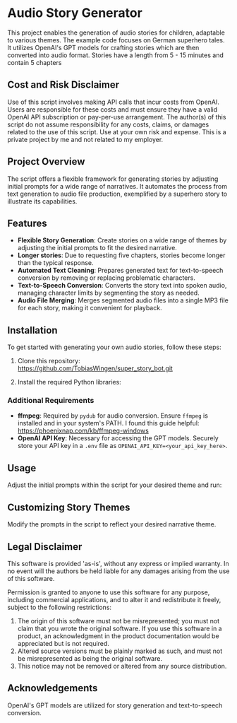 

# Audio Story Generator

This project enables the generation of audio stories for children, adaptable to various themes. The example code focuses on German superhero tales. It utilizes OpenAI's GPT models for crafting stories which are then converted into audio format. Stories have a length from 5 - 15 minutes and contain 5 chapters

## Cost and Risk Disclaimer

Use of this script involves making API calls that incur costs from OpenAI. Users are responsible for these costs and must ensure they have a valid OpenAI API subscription or pay-per-use arrangement. The author(s) of this script do not assume responsibility for any costs, claims, or damages related to the use of this script. Use at your own risk and expense. This is a private project by me and not related to my employer.

## Project Overview

The script offers a flexible framework for generating stories by adjusting initial prompts for a wide range of narratives. It automates the process from text generation to audio file production, exemplified by a superhero story to illustrate its capabilities.

## Features

- **Flexible Story Generation**: Create stories on a wide range of themes by adjusting the initial prompts to fit the desired narrative.
- **Longer stories**: Due to requesting five chapters, stories become longer than the typical response.
- **Automated Text Cleaning**: Prepares generated text for text-to-speech conversion by removing or replacing problematic characters.
- **Text-to-Speech Conversion**: Converts the story text into spoken audio, managing character limits by segmenting the story as needed.
- **Audio File Merging**: Merges segmented audio files into a single MP3 file for each story, making it convenient for playback.

## Installation

To get started with generating your own audio stories, follow these steps:

1. Clone this repository: https://github.com/TobiasWingen/super_story_bot.git

2. Install the required Python libraries:



### Additional Requirements

- **ffmpeg**: Required by `pydub` for audio conversion. Ensure `ffmpeg` is installed and in your system's PATH. I found this guide helpful: https://phoenixnap.com/kb/ffmpeg-windows
- **OpenAI API Key**: Necessary for accessing the GPT models. Securely store your API key in a `.env` file as `OPENAI_API_KEY=<your_api_key_here>`.

## Usage

Adjust the initial prompts within the script for your desired theme and run:


## Customizing Story Themes

Modify the prompts in the script to reflect your desired narrative theme.

## Legal Disclaimer

This software is provided 'as-is', without any express or implied warranty. In no event will the authors be held liable for any damages arising from the use of this software.

Permission is granted to anyone to use this software for any purpose, including commercial applications, and to alter it and redistribute it freely, subject to the following restrictions:

1. The origin of this software must not be misrepresented; you must not claim that you wrote the original software. If you use this software in a product, an acknowledgment in the product documentation would be appreciated but is not required.
2. Altered source versions must be plainly marked as such, and must not be misrepresented as being the original software.
3. This notice may not be removed or altered from any source distribution.

## Acknowledgements

OpenAI's GPT models are utilized for story generation and text-to-speech conversion.
